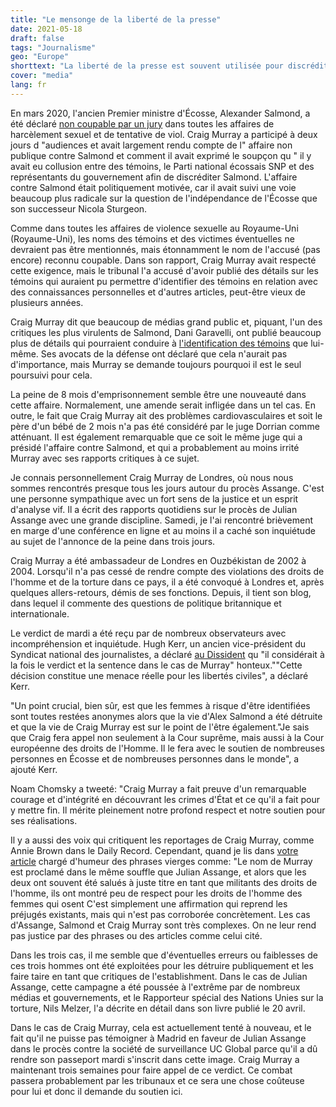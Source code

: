 ```yaml
---
title: "Le mensonge de la liberté de la presse"
date: 2021-05-18
draft: false
tags: "Journalisme"
geo: "Europe"
shorttext: "La liberté de la presse est souvent utilisée pour discréditer, mais malheur aux journalistes qui ne nagent pas avec la foule."
cover: "media"
lang: fr
---
```


En mars 2020, l'ancien Premier ministre d'Écosse, Alexander Salmond, a été déclaré [non coupable par un jury](https://www.faz.net/aktuell/politik/ausland/schottlands-frueherer-regierungschef-salmond-freigesprochen-16693775.html "Schottlands früherer Regierungschef freigesprochen") dans toutes les affaires de harcèlement sexuel et de tentative de viol. Craig Murray a participé à deux jours d "audiences et avait largement rendu compte de l" affaire non publique contre Salmond et comment il avait exprimé le soupçon qu " il y avait eu collusion entre des témoins, le Parti national écossais SNP et des représentants du gouvernement afin de discréditer Salmond. L'affaire contre Salmond était politiquement motivée, car il avait suivi une voie beaucoup plus radicale sur la question de l'indépendance de l'Écosse que son successeur Nicola Sturgeon.

Comme dans toutes les affaires de violence sexuelle au Royaume-Uni (Royaume-Uni), les noms des témoins et des victimes éventuelles ne devraient pas être mentionnés, mais étonnamment le nom de l'accusé (pas encore) reconnu coupable. Dans son rapport, Craig Murray avait respecté cette exigence, mais le tribunal l'a accusé d'avoir publié des détails sur les témoins qui auraient pu permettre d'identifier des témoins en relation avec des connaissances personnelles et d'autres articles, peut-être vieux de plusieurs années.

Craig Murray dit que beaucoup de médias grand public et, piquant, l'un des critiques les plus virulents de Salmond, Dani Garavelli, ont publié beaucoup plus de détails qui pourraient conduire à [l'identification des témoins](https://www.craigmurray.org.uk/archives/2020/05/a-very-political-prosecution/ "A Very Political Prosecution ") que lui-même. Ses avocats de la défense ont déclaré que cela n'aurait pas d'importance, mais Murray se demande toujours pourquoi il est le seul poursuivi pour cela.

La peine de 8 mois d'emprisonnement semble être une nouveauté dans cette affaire. Normalement, une amende serait infligée dans un tel cas. En outre, le fait que Craig Murray ait des problèmes cardiovasculaires et soit le père d'un bébé de 2 mois n'a pas été considéré par le juge Dorrian comme atténuant. Il est également remarquable que ce soit le même juge qui a présidé l'affaire contre Salmond, et qui a probablement au moins irrité Murray avec ses rapports critiques à ce sujet.

Je connais personnellement Craig Murray de Londres, où nous nous sommes rencontrés presque tous les jours autour du procès Assange. C'est une personne sympathique avec un fort sens de la justice et un esprit d'analyse vif. Il a écrit des rapports quotidiens sur le procès de Julian Assange avec une grande discipline. Samedi, je l'ai rencontré brièvement en marge d'une conférence en ligne et au moins il a caché son inquiétude au sujet de l'annonce de la peine dans trois jours.

Craig Murray a été ambassadeur de Londres en Ouzbékistan de 2002 à 2004. Lorsqu'il n'a pas cessé de rendre compte des violations des droits de l'homme et de la torture dans ce pays, il a été convoqué à Londres et, après quelques allers-retours, démis de ses fonctions. Depuis, il tient son blog, dans lequel il commente des questions de politique britannique et internationale.

Le verdict de mardi a été reçu par de nombreux observateurs avec incompréhension et inquiétude. Hugh Kerr, un ancien vice-président du Syndicat national des journalistes, a déclaré [au Dissident](https://dissenter.substack.com/p/craig-murray-8-months-prison-sentence "Whistleblower Craig Murray Sentenced To 8 Months In Prison Over His Reporting On Former Scottish First Minister’s Trial") qu "il considérait à la fois le verdict et la sentence dans le cas de Murray" honteux.""Cette décision constitue une menace réelle pour les libertés civiles", a déclaré Kerr.

"Un point crucial, bien sûr, est que les femmes à risque d'être identifiées sont toutes restées anonymes alors que la vie d'Alex Salmond a été détruite et que la vie de Craig Murray est sur le point de l'être également."Je sais que Craig fera appel non seulement à la Cour suprême, mais aussi à la Cour européenne des droits de l'Homme. Il le fera avec le soutien de nombreuses personnes en Écosse et de nombreuses personnes dans le monde", a ajouté Kerr.

Noam Chomsky a tweeté: "Craig Murray a fait preuve d'un remarquable courage et d'intégrité en découvrant les crimes d'État et ce qu'il a fait pour y mettre fin. Il mérite pleinement notre profond respect et notre soutien pour ses réalisations.

Il y a aussi des voix qui critiquent les reportages de Craig Murray, comme Annie Brown dans le Daily Record. Cependant, quand je lis dans [votre article](https://www.dailyrecord.co.uk/news/politics/called-scots-activist-craig-murray-24088797 "So-called Scots activist Craig Murray has left victims of rape living in fear") chargé d'humeur des phrases vierges comme: "Le nom de Murray est proclamé dans le même souffle que Julian Assange, et alors que les deux ont souvent été salués à juste titre en tant que militants des droits de l'homme, ils ont montré peu de respect pour les droits de l'homme des femmes qui osent C'est simplement une affirmation qui reprend les préjugés existants, mais qui n'est pas corroborée concrètement. Les cas d'Assange, Salmond et Craig Murray sont très complexes. On ne leur rend pas justice par des phrases ou des articles comme celui cité.

Dans les trois cas, il me semble que d'éventuelles erreurs ou faiblesses de ces trois hommes ont été exploitées pour les détruire publiquement et les faire taire en tant que critiques de l'establishment. Dans le cas de Julian Assange, cette campagne a été poussée à l'extrême par de nombreux médias et gouvernements, et le Rapporteur spécial des Nations Unies sur la torture, Nils Melzer, l'a décrite en détail dans son livre publié le 20 avril.

Dans le cas de Craig Murray, cela est actuellement tenté à nouveau, et le fait qu'il ne puisse pas témoigner à Madrid en faveur de Julian Assange dans le procès contre la société de surveillance UC Global parce qu'il a dû rendre son passeport mardi s'inscrit dans cette image. Craig Murray a maintenant trois semaines pour faire appel de ce verdict. Ce combat passera probablement par les tribunaux et ce sera une chose coûteuse pour lui et donc il demande du soutien ici.
